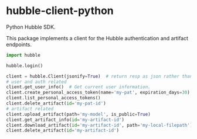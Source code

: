 # hubble-client-python

Python Hubble SDK.

This package implements a client for the Hubble authentication and artifact endpoints.

```python
import hubble

hubble.login()

client = hubble.Client(jsonify=True)  # return resp as json rather than requests.Response
# user and auth related
client.get_user_info()  # Get current user information.
client.create_personal_access_token(name='my-pat', expiration_days=30)
client.list_personal_access_tokens()
client.delete_artifact(id='my-pat-id')
# artifact related
client.upload_artifact(path='my-model', is_public=True)
client.get_artifact_info(id='my-artifact-id')
client.download_artifact(id='my-artifact-id', path='my-local-filepath')
client.delete_artifact(id='my-artifact-id')
```